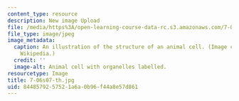 ```yaml
---
content_type: resource
description: New image Upload
file: /media/https%3A/open-learning-course-data-rc.s3.amazonaws.com/7-06-cell-biology-spring-2007/8448579257521a6a0b96f44a8e57d861_7-06s07-th.jpg
file_type: image/jpeg
image_metadata:
  caption: An illustration of the structure of an animal cell. (Image courtesy of
    Wikipedia.)
  credit: ''
  image-alt: Animal cell with organelles labelled.
resourcetype: Image
title: 7-06s07-th.jpg
uid: 84485792-5752-1a6a-0b96-f44a8e57d861
---
```

